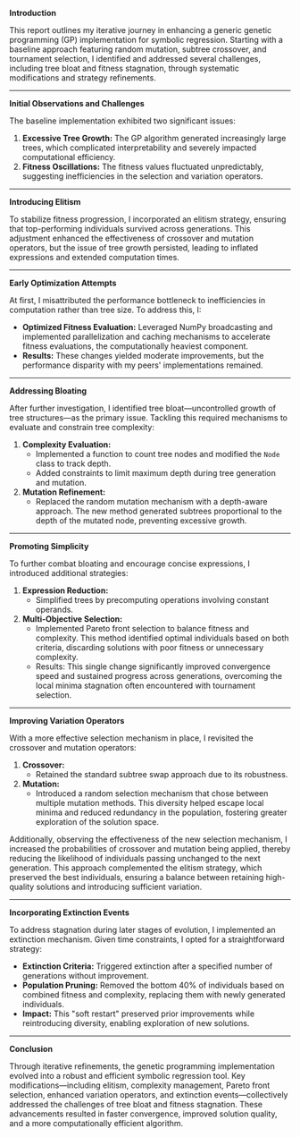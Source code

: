 **Introduction**

This report outlines my iterative journey in enhancing a generic genetic programming (GP) implementation for symbolic regression. Starting with a baseline approach featuring random mutation, subtree crossover, and tournament selection, I identified and addressed several challenges, including tree bloat and fitness stagnation, through systematic modifications and strategy refinements.

---

**Initial Observations and Challenges**

The baseline implementation exhibited two significant issues:

1. **Excessive Tree Growth:** The GP algorithm generated increasingly large trees, which complicated interpretability and severely impacted computational efficiency.
2. **Fitness Oscillations:** The fitness values fluctuated unpredictably, suggesting inefficiencies in the selection and variation operators.

---

**Introducing Elitism**

To stabilize fitness progression, I incorporated an elitism strategy, ensuring that top-performing individuals survived across generations. This adjustment enhanced the effectiveness of crossover and mutation operators, but the issue of tree growth persisted, leading to inflated expressions and extended computation times.

---

**Early Optimization Attempts**

At first, I misattributed the performance bottleneck to inefficiencies in computation rather than tree size. To address this, I:

- **Optimized Fitness Evaluation:** Leveraged NumPy broadcasting and implemented parallelization and caching mechanisms to accelerate fitness evaluations, the computationally heaviest component.
- **Results:** These changes yielded moderate improvements, but the performance disparity with my peers' implementations remained.

---

**Addressing Bloating**

After further investigation, I identified tree bloat—uncontrolled growth of tree structures—as the primary issue. Tackling this required mechanisms to evaluate and constrain tree complexity:

1. **Complexity Evaluation:**
    - Implemented a function to count tree nodes and modified the `Node` class to track depth.
    - Added constraints to limit maximum depth during tree generation and mutation.
2. **Mutation Refinement:**
    - Replaced the random mutation mechanism with a depth-aware approach. The new method generated subtrees proportional to the depth of the mutated node, preventing excessive growth.

---

**Promoting Simplicity**

To further combat bloating and encourage concise expressions, I introduced additional strategies:

1. **Expression Reduction:**
    - Simplified trees by precomputing operations involving constant operands.
2. **Multi-Objective Selection:**
    - Implemented Pareto front selection to balance fitness and complexity. This method identified optimal individuals based on both criteria, discarding solutions with poor fitness or unnecessary complexity.
    - Results: This single change significantly improved convergence speed and sustained progress across generations, overcoming the local minima stagnation often encountered with tournament selection.

---

**Improving Variation Operators**

With a more effective selection mechanism in place, I revisited the crossover and mutation operators:

1. **Crossover:**
    - Retained the standard subtree swap approach due to its robustness.
2. **Mutation:**
    - Introduced a random selection mechanism that chose between multiple mutation methods. This diversity helped escape local minima and reduced redundancy in the population, fostering greater exploration of the solution space.

Additionally, observing the effectiveness of the new selection mechanism, I increased the probabilities of crossover and mutation being applied, thereby reducing the likelihood of individuals passing unchanged to the next generation. This approach complemented the elitism strategy, which preserved the best individuals, ensuring a balance between retaining high-quality solutions and introducing sufficient variation.

---

**Incorporating Extinction Events**

To address stagnation during later stages of evolution, I implemented an extinction mechanism. Given time constraints, I opted for a straightforward strategy:

- **Extinction Criteria:** Triggered extinction after a specified number of generations without improvement.
- **Population Pruning:** Removed the bottom 40% of individuals based on combined fitness and complexity, replacing them with newly generated individuals.
- **Impact:** This "soft restart" preserved prior improvements while reintroducing diversity, enabling exploration of new solutions.

---

**Conclusion**

Through iterative refinements, the genetic programming implementation evolved into a robust and efficient symbolic regression tool. Key modifications—including elitism, complexity management, Pareto front selection, enhanced variation operators, and extinction events—collectively addressed the challenges of tree bloat and fitness stagnation. These advancements resulted in faster convergence, improved solution quality, and a more computationally efficient algorithm.
